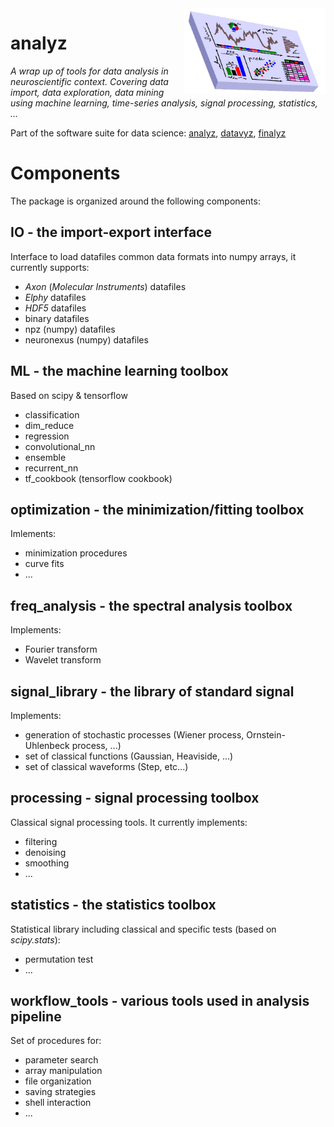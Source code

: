 <div><img src="https://github.com/yzerlaut/datavyz/raw/master/docs/logo.png" alt="datavyz logo" width="45%" align="right" style="margin-left: 10px"></div>

# analyz

*A wrap up of tools for data analysis in neuroscientific context. Covering data import, data exploration, data mining using machine learning, time-series analysis, signal processing, statistics, ...*

Part of the software suite for data science: [analyz](https://github.com/yzerlaut/analyz), [datavyz](https://github.com/yzerlaut/datavyz), [finalyz](https://github.com/yzerlaut/finalyz)

# Components

The package is organized around the following components:

## IO - the import-export interface 

Interface to load datafiles common data formats into numpy arrays, it currently supports:

- *Axon* (*Molecular Instruments*) datafiles
- *Elphy* datafiles
- *HDF5* datafiles
- binary datafiles
- npz (numpy) datafiles
- neuronexus (numpy) datafiles

## ML - the machine learning toolbox

Based on scipy & tensorflow

- classification
- dim_reduce
- regression
- convolutional_nn
- ensemble
- recurrent_nn
- tf_cookbook (tensorflow cookbook)

## optimization - the minimization/fitting toolbox

Imlements: 

- minimization procedures
- curve fits
- ...

## freq_analysis - the spectral analysis toolbox

Implements: 

- Fourier transform
- Wavelet transform

## signal_library - the library of standard signal

Implements: 

- generation of stochastic processes (Wiener process, Ornstein-Uhlenbeck process, ...)
- set of classical functions (Gaussian, Heaviside, ...)
- set of classical waveforms (Step, etc...)

## processing - signal processing toolbox

Classical signal processing tools. It currently implements:

- filtering 
- denoising
- smoothing
- ...

## statistics - the statistics toolbox

Statistical library including classical and specific tests (based on *scipy.stats*):

- permutation test
- ...

## workflow_tools - various tools used in analysis pipeline

Set of procedures for:

- parameter search
- array manipulation
- file organization
- saving strategies
- shell interaction
- ...
